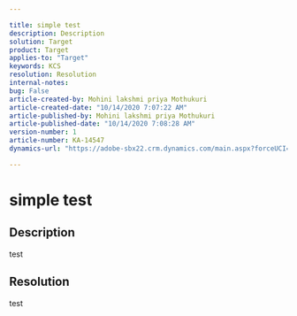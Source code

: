 ```yaml
---

title: simple test  
description: Description  
solution: Target  
product: Target  
applies-to: "Target"  
keywords: KCS  
resolution: Resolution  
internal-notes:   
bug: False  
article-created-by: Mohini lakshmi priya Mothukuri  
article-created-date: "10/14/2020 7:07:22 AM"  
article-published-by: Mohini lakshmi priya Mothukuri  
article-published-date: "10/14/2020 7:08:28 AM"  
version-number: 1  
article-number: KA-14547  
dynamics-url: "https://adobe-sbx22.crm.dynamics.com/main.aspx?forceUCI=1&pagetype=entityrecord&etn=knowledgearticle&id=0dd0a8e1-eb0d-eb11-a813-000d3a98f7e7"

---
```


# simple test

## Description

test

## Resolution

test
